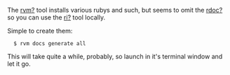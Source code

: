 <div id="wikitext">

The
[rvm](http://wiki.tamouse.org?n=Technology.Rvm?action=edit)[?](http://wiki.tamouse.org?n=Technology.Rvm?action=edit)
tool installs various rubys and such, but seems to omit the
[rdoc](http://wiki.tamouse.org?n=Technology.Rdoc?action=edit)[?](http://wiki.tamouse.org?n=Technology.Rdoc?action=edit)
so you can use the
[ri](http://wiki.tamouse.org?n=Technology.Ri?action=edit)[?](http://wiki.tamouse.org?n=Technology.Ri?action=edit)
tool locally.

Simple to create them:

<div class="vspace">

</div>

      $ rvm docs generate all

This will take quite a while, probably, so launch in it's terminal
window and let it go.

<div class="vspace">

</div>

<div style="display: none;">

Summary: You need the ruby documentation in order to use ri -- faster
than the googling or searching/navigating through ruby-doc. Parent:
(Technology.)Ruby <span
class="wikiword">[IncludeMe](http://wiki.tamouse.org?n=Technology.IncludeMe?action=edit)[?](http://wiki.tamouse.org?n=Technology.IncludeMe?action=edit)</span>:[Technology.Ruby](http://wiki.tamouse.org?n=Technology.Ruby?action=print)
Categories:[HowTos](http://wiki.tamouse.org?n=Category.HowTos) Tags:
howtos, ruby, documentation, rdoc, ri

</div>

</div>
